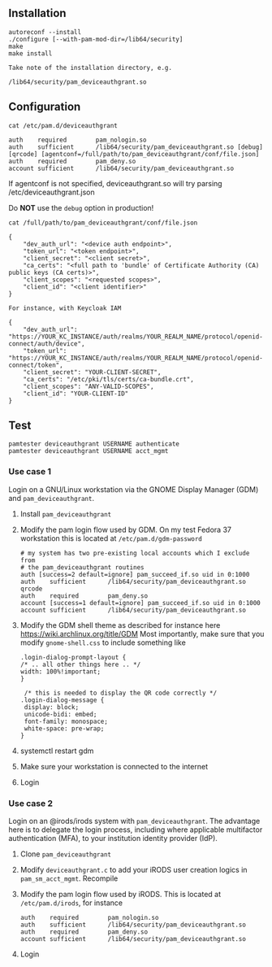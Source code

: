 ## Installation

```
autoreconf --install
./configure [--with-pam-mod-dir=/lib64/security]
make
make install

Take note of the installation directory, e.g.

/lib64/security/pam_deviceauthgrant.so

```

## Configuration

```
cat /etc/pam.d/deviceauthgrant

auth    required        pam_nologin.so
auth    sufficient      /lib64/security/pam_deviceauthgrant.so [debug] [qrcode] [agentconf=/full/path/to/pam_deviceauthgrant/conf/file.json]
auth    required        pam_deny.so
account sufficient      /lib64/security/pam_deviceauthgrant.so
```

If agentconf is not specified, deviceauthgrant.so will try parsing
/etc/deviceauthgrant.json


Do **NOT** use the `debug` option in production! 

```
cat /full/path/to/pam_deviceauthgrant/conf/file.json

{
    "dev_auth_url": "<device auth endpoint>",
    "token_url": "<token endpoint>",
    "client_secret": "<client secret>",
    "ca_certs": "<full path to 'bundle' of Certificate Authority (CA) public keys (CA certs)>",
    "client_scopes": "<requested scopes>",
    "client_id": "<client identifier>"
}

For instance, with Keycloak IAM

{
    "dev_auth_url": "https://YOUR_KC_INSTANCE/auth/realms/YOUR_REALM_NAME/protocol/openid-connect/auth/device",
    "token_url": "https://YOUR_KC_INSTANCE/auth/realms/YOUR_REALM_NAME/protocol/openid-connect/token",
    "client_secret": "YOUR-CLIENT-SECRET",
    "ca_certs": "/etc/pki/tls/certs/ca-bundle.crt",
    "client_scopes": "ANY-VALID-SCOPES",
    "client_id": "YOUR-CLIENT-ID"
}

```

## Test

```
pamtester deviceauthgrant USERNAME authenticate
pamtester deviceauthgrant USERNAME acct_mgmt
```

### Use case 1

Login on a GNU/Linux workstation via the GNOME Display Manager (GDM) and `pam_deviceauthgrant`.

1. Install `pam_deviceauthgrant`

2. Modify the pam login flow used by GDM. On my test Fedora 37 workstation this is located at `/etc/pam.d/gdm-password`

   ```
   # my system has two pre-existing local accounts which I exclude from
   # the pam_deviceauthgrant routines
   auth [success=2 default=ignore] pam_succeed_if.so uid in 0:1000
   auth    sufficient      /lib64/security/pam_deviceauthgrant.so qrcode
   auth    required        pam_deny.so
   account [success=1 default=ignore] pam_succeed_if.so uid in 0:1000
   account sufficient      /lib64/security/pam_deviceauthgrant.so
   ```
3. Modify the GDM shell theme as described for instance here https://wiki.archlinux.org/title/GDM
   Most importantly, make sure that you modify  `gnome-shell.css` to include something like
   
   ```
   .login-dialog-prompt-layout {
   /* .. all other things here .. */
   width: 100%!important;
   }

    /* this is needed to display the QR code correctly */
   .login-dialog-message {
    display: block;
    unicode-bidi: embed;
    font-family: monospace;
    white-space: pre-wrap;
   }
   ```
4. systemctl restart gdm

5. Make sure your workstation is connected to the internet

6. Login

### Use case 2

Login on an @irods/irods system with `pam_deviceauthgrant`. The advantage here is to delegate the login process, including where
applicable multifactor authentication (MFA), to your institution  identity provider (IdP).

1. Clone `pam_deviceauthgrant`

2. Modify `deviceauthgrant.c` to add your iRODS user creation logics in `pam_sm_acct_mgmt`. Recompile

3. Modify the pam login flow used by iRODS. This is located at `/etc/pam.d/irods`, for instance

   ```
   auth    required        pam_nologin.so
   auth    sufficient      /lib64/security/pam_deviceauthgrant.so
   auth    required        pam_deny.so
   account sufficient      /lib64/security/pam_deviceauthgrant.so
   ```

4. Login
